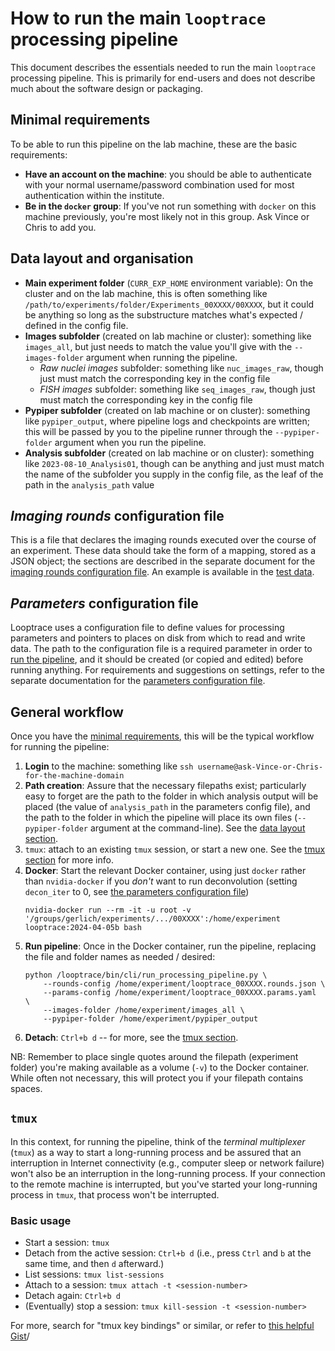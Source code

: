 # How to run the main `looptrace` processing pipeline
This document describes the essentials needed to run the main `looptrace` processing pipeline. This is primarily for end-users and does not describe much about the software design or packaging.


## Minimal requirements
To be able to run this pipeline on the lab machine, these are the basic requirements:
* __Have an account on the machine__: you should be able to authenticate with your normal username/password combination used for most authentication within the institute.
* __Be in the `docker` group__: If you've not run something with `docker` on this machine previously, you're most likely not in this group. Ask Vince or Chris to add you.


## Data layout and organisation
* __Main experiment folder__ (`CURR_EXP_HOME` environment variable): On the cluster and on the lab machine, this is often something like `/path/to/experiments/folder/Experiments_00XXXX/00XXXX`, but it could be anything so long as the substructure matches what's expected / defined in the config file.
* __Images subfolder__ (created on lab machine or cluster): something like `images_all`, but just needs to match the value you'll give with the `--images-folder` argument when running the pipeline.
    * _Raw nuclei images_ subfolder: something like `nuc_images_raw`, though just must match the corresponding key in the config file
    * _FISH images_ subfolder: something like `seq_images_raw`, though just must match the corresponding key in the config file
* __Pypiper subfolder__ (created on lab machine or on cluster): something like `pypiper_output`, where pipeline logs and checkpoints are written; this will be passed by you to the pipeline runner through the `--pypiper-folder` argument when you run the pipeline.
* __Analysis subfolder__ (created on lab machine or on cluster): something like `2023-08-10_Analysis01`, though can be anything and just must match the name of the subfolder you supply in the config file, as the leaf of the path in the `analysis_path` value


## _Imaging rounds_ configuration file
This is a file that declares the imaging rounds executed over the course of an experiment.
These data should take the form of a mapping, stored as a JSON object; the sections are described in the separate document for the [imaging rounds configuration file](./imaging-rounds-configuration-file.md).
An example is available in the [test data](../src/test/resources/TestImagingRoundsConfiguration/example_imaging_round_configuration.json).


## _Parameters_ configuration file
Looptrace uses a configuration file to define values for processing parameters and pointers to places on disk from which to read and write data. 
The path to the configuration file is a required parameter in order to [run the pipeline](#general-workflow), and it should be created (or copied and edited) before running anything.
For requirements and suggestions on settings, refer to the separate documentation for the [parameters configuration file](./parameters-configuration-file.md).


## General workflow
Once you have the [minimal requirements](#minimal-requirements), this will be the typical workflow for running the pipeline:
1. __Login__ to the machine: something like `ssh username@ask-Vince-or-Chris-for-the-machine-domain`
1. __Path creation__: Assure that the necessary filepaths exist; particularly easy to forget are the path to the folder in which analysis output will be placed (the value of `analysis_path` in the parameters config file), and the path to the folder in which the pipeline will place its own files (`--pypiper-folder` argument at the command-line). See the [data layout section](#data-layout-and-organisation).
1. `tmux`: attach to an existing `tmux` session, or start a new one. See the [tmux section](#tmux) for more info.
1. __Docker__: Start the relevant Docker container, using just `docker` rather than `nvidia-docker` if you _don't_ want to run deconvolution (setting `decon_iter` to $0$, see [the parameters configuration file](./parameters-configuration-file.md))
    ```shell
    nvidia-docker run --rm -it -u root -v '/groups/gerlich/experiments/.../00XXXX':/home/experiment looptrace:2024-04-05b bash
    ```
1. __Run pipeline__: Once in the Docker container, run the pipeline, replacing the file and folder names as needed / desired:
    ```shell
    python /looptrace/bin/cli/run_processing_pipeline.py \
        --rounds-config /home/experiment/looptrace_00XXXX.rounds.json \
        --params-config /home/experiment/looptrace_00XXXX.params.yaml  \
        --images-folder /home/experiment/images_all \
        --pypiper-folder /home/experiment/pypiper_output
    ```
1. __Detach__: `Ctrl+b d` -- for more, see the [tmux section](#tmux).

NB: Remember to place single quotes around the filepath (experiment folder) you're making available as a volume (`-v`) to the Docker container. 
While often not necessary, this will protect you if your filepath contains spaces.

## `tmux`
In this context, for running the pipeline, think of the _terminal multiplexer_ (`tmux`) as a way to start a long-running process and be assured that an interruption in Internet connectivity (e.g., computer sleep or network failure) won't also be an interruption in the long-running process. If your connection to the remote machine is interrupted, but you've started your long-running process in `tmux`, that process won't be interrupted.

### Basic usage
* Start a session: `tmux`
* Detach from the active session: `Ctrl+b d` (i.e., press `Ctrl` and `b` at the same time, and then `d` afterward.)
* List sessions: `tmux list-sessions`
* Attach to a session: `tmux attach -t <session-number>`
* Detach again: `Ctrl+b d`
* (Eventually) stop a session: `tmux kill-session -t <session-number>`

For more, search for "tmux key bindings" or similar, or refer to [this helpful Gist](https://gist.github.com/mloskot/4285396)/
